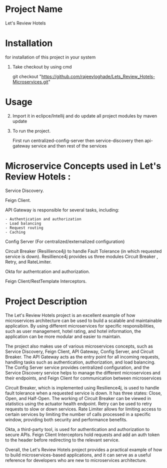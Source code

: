 # Project Name

Let's Review Hotels

# Installation

for installation of this project in your system 

1. Take checkout by using cmd 

	git checkout "https://github.com/rajeevloghade/Lets_Review_Hotels-Microservices.git"

# Usage

2. Import it in eclipce/Intellij and do update all project modules by maven update

3. To run the project. 

   First run centralized-config-server then service-discovery then api-gateway service and then rest of the services


# Microservice Concepts used in Let's Review Hotels : 

Service Discovery.

Feign Client.

API Gateway is responsible for several tasks, including:

    - Authentication and authorization
    - Load balancing
    - Request routing
    - Caching

Config Server (For centralized/externalized configuration) 

Circuit Breaker (Resillience4j) to handle Fault Tolerance (in which requested service is down). Resillience4j provides us three modules Circuit Breaker , Retry, and RateLimiter.

Okta for authentcation and authorization.

Feign Client/RestTemplate Interceptors.

# Project Description

The Let's Review Hotels project is an excellent example of how microservices architecture can be used to build a scalable and maintainable application. By using different microservices for specific responsibilities, such as user management, hotel rating, and hotel information, the application can be more modular and easier to maintain.

The project also makes use of various microservices concepts, such as Service Discovery, Feign Client, API Gateway, Config Server, and Circuit Breaker. The API Gateway acts as the entry point for all incoming requests, handling tasks such as authentication, authorization, and load balancing. The Config Server service provides centralized configuration, and the Service Discovery service helps to manage the different microservices and their endpoints, and Feign Client for communication between microservices

Circuit Breaker, which is implemented using Resilience4j, is used to handle fault tolerance when a requested service is down. It has three states: Close, Open, and Half-Open. The working of Circuit Breaker can be viewed in statistics using the actuator health endpoint. Retry can be used to retry requests to slow or down services. Rate Limiter allows for limiting access to certain services by limiting the number of calls processed in a specific window, providing both security and performance benefits.

Okta, a third-party tool, is used for authentication and authorization to secure APIs. Feign Client Interceptors hold requests and add an auth token to the header before redirecting to the relevant service.

Overall, the Let's Review Hotels project provides a practical example of how to build microservices-based applications, and it can serve as a useful reference for developers who are new to microservices architecture.

